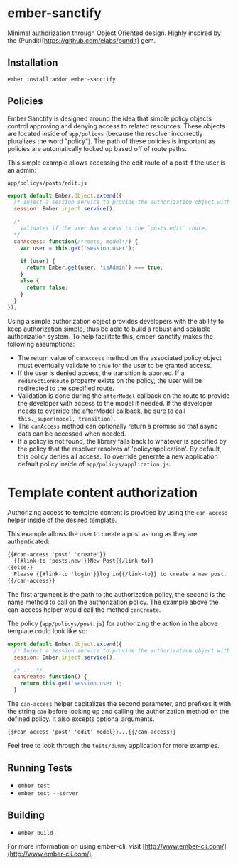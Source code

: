 ember-sanctify
===============

Minimal authorization through Object Oriented design. Highly inspired by the (Pundit)[https://github.com/elabs/pundit] gem.

## Installation
`ember install:addon ember-sanctify`

## Policies
Ember Sanctify is designed around the idea that simple policy objects control approving and denying access to related resources. These objects are located inside of `app/policys` (because the resolver incorrectly pluralizes the word "policy"). The path of these policies is important as policies are automatically looked up based off of route paths.

This simple example allows accessing the edit route of a post if the user is an admin:

`app/policys/posts/edit.js`
```js
export default Ember.Object.extend({
  /* Inject a session service to provide the authorization object with user access */
  session: Ember.inject.service(),

  /*
    Validates if the user has access to the `posts.edit` route.
  */
  canAccess: function(/*route, model*/) {
    var user = this.get('session.user');

    if (user) {
      return Ember.get(user, 'isAdmin') === true;
    }
    else {
      return false;
    }
  }
});
```

Using a simple authorization object provides developers with the ability to keep authorization simple, thus be able to build a robust and scalable authorization system. To help facilitate this, ember-sanctify makes the following assumptions:
 - The return value of `canAccess` method on the associated policy object must eventually validate to `true` for the user to be granted access.
 - If the user is denied access, the transition is aborted. If a `redirectionRoute` property exists on the policy, the user will be redirected to the specified route.
 - Validation is done during the `afterModel` callback on the route to provide the developer with access to the model if needed. If the developer needs to override the afterModel callback, be sure to call `this._super(model, transition)`.
 - The `canAccess` method can optionally return a promise so that async data can be accessed when needed.
 - If a policy is not found, the library falls back to whatever is specified by the policy that the resolver resolves at 'policy:application'. By default, this policy denies all access. To override generate a new application default policy inside of `app/policys/application.js`.


# Template content authorization
Authorizing access to template content is provided by using the `can-access` helper inside of the desired template.

This example allows the user to create a post as long as they are authenticated:
```html
{{#can-access 'post' 'create'}}
  {{#link-to 'posts.new'}}New Post{{/link-to}}
{{else}}
  Please {{#link-to 'login'}}log in{{/link-to}} to create a new post.
{{/can-access}}
```
The first argument is the path to the authorization policy, the second is the name method to call on the authorization policy. The example above the can-access helper would call the method `canCreate`.

The policy (`app/policys/post.js`) for authorizing the action in the above template could look like so:
```js
export default Ember.Object.extend({
  /* Inject a session service to provide the authorization object with user access */
  session: Ember.inject.service(),

  /* ... */
  canCreate: function() {
    return this.get('session.user');
  }
```
The `can-access` helper capitalizes the second parameter, and prefixes it with the string `can` before looking up and calling the authorization method on the defined policy. It also excepts optional arguments.
```html
{{#can-access 'post' 'edit' model}}...{{/can-access}}
```

Feel free to look through the `tests/dummy` application for more examples.

## Running Tests

* `ember test`
* `ember test --server`

## Building

* `ember build`

For more information on using ember-cli, visit [http://www.ember-cli.com/](http://www.ember-cli.com/).
